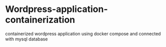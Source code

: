 # Wordpress-application-containerization
containerized wordpress application using docker compose and connected with mysql database

